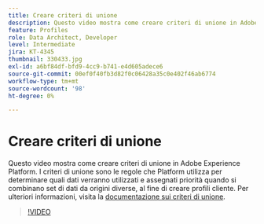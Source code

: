 ```yaml
---
title: Creare criteri di unione
description: Questo video mostra come creare criteri di unione in Adobe Experience Platform. I criteri di unione sono le regole che Platform utilizza per determinare quali dati verranno utilizzati e assegnati priorità quando si combinano set di dati da origini diverse, al fine di creare profili cliente.
feature: Profiles
role: Data Architect, Developer
level: Intermediate
jira: KT-4345
thumbnail: 330433.jpg
exl-id: a6bf84df-bfd9-4cc9-b741-e4d605adece6
source-git-commit: 00ef0f40fb3d82f0c06428a35c0e402f46ab6774
workflow-type: tm+mt
source-wordcount: '98'
ht-degree: 0%

---
```


# Creare criteri di unione

Questo video mostra come creare criteri di unione in Adobe Experience Platform. I criteri di unione sono le regole che Platform utilizza per determinare quali dati verranno utilizzati e assegnati priorità quando si combinano set di dati da origini diverse, al fine di creare profili cliente. Per ulteriori informazioni, visita la [documentazione sui criteri di unione](https://experienceleague.adobe.com/docs/experience-platform/profile/merge-policies/overview.html).

>[!VIDEO](https://video.tv.adobe.com/v/330433?learn=on)
